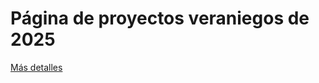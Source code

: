 # Página de proyectos veraniegos de 2025

[Más detalles](https://javacasm.github.io/SummerProjects25/)
